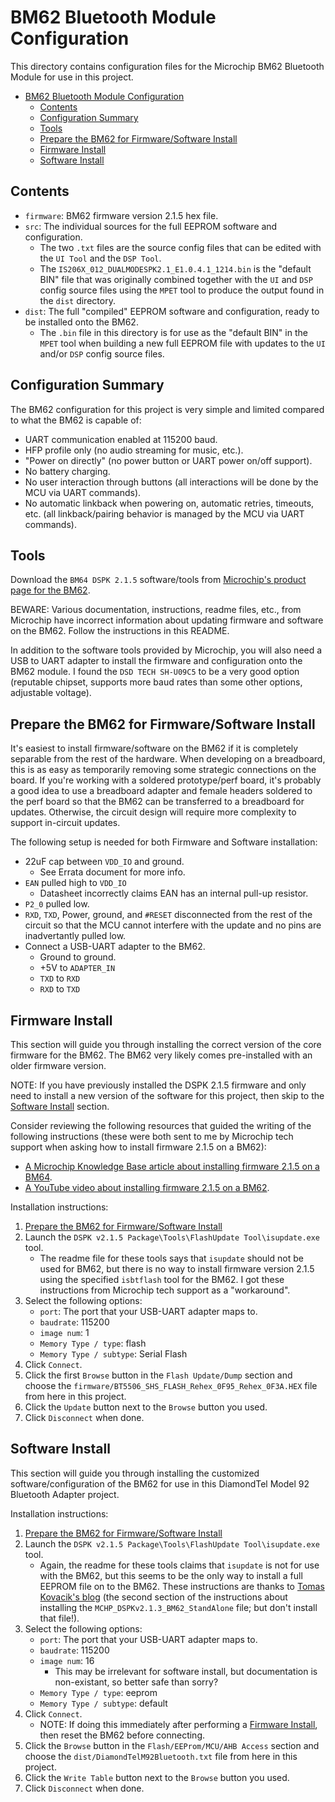 # BM62 Bluetooth Module Configuration

This directory contains configuration files for the Microchip BM62 Bluetooth Module for use in this project.

- [BM62 Bluetooth Module Configuration](#bm62-bluetooth-module-configuration)
  - [Contents](#contents)
  - [Configuration Summary](#configuration-summary)
  - [Tools](#tools)
  - [Prepare the BM62 for Firmware/Software Install](#prepare-the-bm62-for-firmwaresoftware-install)
  - [Firmware Install](#firmware-install)
  - [Software Install](#software-install)

## Contents

- `firmware`: BM62 firmware version 2.1.5 hex file.
- `src`: The individual sources for the full EEPROM software and configuration.
    - The two `.txt` files are the source config files that can be edited with the `UI Tool` and the `DSP Tool`.
    - The `IS206X_012_DUALMODESPK2.1_E1.0.4.1_1214.bin` is the "default BIN" file that was originally combined together with the `UI` and `DSP` config source files using the `MPET` tool to produce the output found in the `dist` directory.
- `dist`: The full "compiled" EEPROM software and configuration, ready to be installed onto the BM62.
    - The `.bin` file in this directory is for use as the "default BIN" in the `MPET` tool when building a new full EEPROM file with updates to the `UI` and/or `DSP` config source files.

## Configuration Summary

The BM62 configuration for this project is very simple and limited compared to what the BM62 is capable of:

- UART communication enabled at 115200 baud.
- HFP profile only (no audio streaming for music, etc.).
- "Power on directly" (no power button or UART power on/off support).
- No battery charging.
- No user interaction through buttons (all interactions will be done by the MCU via UART commands).
- No automatic linkback when powering on, automatic retries, timeouts, etc. (all linkback/pairing behavior is managed by the MCU via UART commands).

## Tools

Download the `BM64 DSPK 2.1.5` software/tools from [Microchip's product page for the BM62](https://www.microchip.com/en-us/product/BM62).

BEWARE: Various documentation, instructions, readme files, etc., from Microchip have incorrect information about updating firmware and software on the BM62. Follow the instructions in this README.

In addition to the software tools provided by Microchip, you will also need a USB to UART adapter to install the
firmware and configuration onto the BM62 module. I found the `DSD TECH SH-U09C5` to be a very good option (reputable chipset,
supports more baud rates than some other options, adjustable voltage).

## Prepare the BM62 for Firmware/Software Install

It's easiest to install firmware/software on the BM62 if it is completely separable from the rest of the hardware. When developing on a breadboard, this is as easy as temporarily removing some strategic connections on the board. If you're working with a soldered prototype/perf board, it's probably a good idea to use a breadboard adapter and female headers soldered to the perf board so that the BM62 can be transferred to a breadboard for updates. Otherwise, the circuit design will require more complexity to support in-circuit updates.

The following setup is needed for both Firmware and Software installation:
- 22uF cap between `VDD_IO` and ground.
    - See Errata document for more info.
- `EAN` pulled high to `VDD_IO` 
    - Datasheet incorrectly claims EAN has an internal pull-up resistor.
- `P2_0` pulled low.
- `RXD`, `TXD`, Power, ground, and `#RESET` disconnected from the rest of the circuit so that the MCU cannot interfere with the update and no pins are inadvertantly pulled low.
- Connect a USB-UART adapter to the BM62.
    - Ground to ground.
    - +5V to `ADAPTER_IN`
    - `TXD` to `RXD`
    - `RXD` to `TXD`

## Firmware Install

This section will guide you through installing the correct version of the core firmware for the BM62. The BM62 very likely comes pre-installed with an older firmware version.

NOTE: If you have previously installed the DSPK 2.1.5 firmware and only need to install a new version of the software for this project, then skip to the [Software Install](#software-install) section.

Consider reviewing the following resources that guided the writing of the following instructions (these were both sent to me by Microchip tech support when asking how to install firmware 2.1.5 on a BM62):
- [A Microchip Knowledge Base article about installing firmware 2.1.5 on a BM64](https://microchipsupport.force.com/s/article/BM64-Firmware-update-for-DSPK-v2-1-5-package).
- [A YouTube video about installing firmware 2.1.5 on a BM62](https://www.youtube.com/watch?v=s2zi_sSPKU0).

Installation instructions:
1. [Prepare the BM62 for Firmware/Software Install](#prepare-the-bm62-for-firmwaresoftware-install)
1. Launch the `DSPK v2.1.5 Package\Tools\FlashUpdate Tool\isupdate.exe` tool.
    - The readme file for these tools says that `isupdate` should not be used for BM62, but there is no way to install firmware version 2.1.5 using the specified `isbtflash` tool for the BM62. I got these instructions from Microchip tech support as a "workaround".
1. Select the following options:
    - `port`: The port that your USB-UART adapter maps to.
    - `baudrate`: 115200
    - `image num`: 1
    - `Memory Type / type`: flash
    - `Memory Type / subtype`: Serial Flash
1. Click `Connect`.
1. Click the first `Browse` button in the `Flash Update/Dump` section and choose the `firmware/BT5506_SHS_FLASH_Rehex_0F95_Rehex_0F3A.HEX` file from here in this project.
1. Click the `Update` button next to the `Browse` button you used.
1. Click `Disconnect` when done.

## Software Install

This section will guide you through installing the customized software/configuration of the BM62 for use in this DiamondTel Model 92 Bluetooth Adapter project.

Installation instructions:
1. [Prepare the BM62 for Firmware/Software Install](#prepare-the-bm62-for-firmwaresoftware-install)
1. Launch the `DSPK v2.1.5 Package\Tools\FlashUpdate Tool\isupdate.exe` tool.
    - Again, the readme for these tools claims that `isupdate` is not for use with the BM62, but this seems to be the only way to install a full EEPROM file on to the BM62. These instructions are thanks to [Tomas Kovacik's blog](#https://github.com/tomaskovacik/IS2020/wiki/Upgrading-firmware-on-BM62) (the second section of the instructions about installing the `MCHP_DSPKv2.1.3_BM62_StandAlone` file; but don't install that file!).
1. Select the following options:
    - `port`: The port that your USB-UART adapter maps to.
    - `baudrate`: 115200
    - `image num`: 16
        - This may be irrelevant for software install, but documentation is non-existant, so better safe than sorry?
    - `Memory Type / type`: eeprom
    - `Memory Type / subtype`: default
1. Click `Connect`.
    - NOTE: If doing this immediately after performing a [Firmware Install](#firmware-install), then reset the BM62 before connecting.
1. Click the `Browse` button in the `Flash/EEProm/MCU/AHB Access` section and choose the `dist/DiamondTelM92Bluetooth.txt` file from here in this project.
1. Click the `Write Table` button next to the `Browse` button you used.
1. Click `Disconnect` when done.
